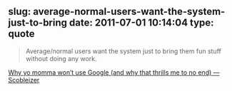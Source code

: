 slug: average-normal-users-want-the-system-just-to-bring
date: 2011-07-01 10:14:04
type: quote
---

> Average/normal users want the system just to bring them fun stuff without doing any work.

[Why yo momma won’t use Google (and why that thrills me to no end) — Scobleizer](http://scobleizer.com/2011/07/01/why-yo-momma-wont-use-google-and-why-that-thrills-me-to-no-end/)
